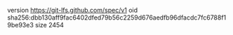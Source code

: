 version https://git-lfs.github.com/spec/v1
oid sha256:dbb130aff9fac6402dfed79b56c2259d676aedfb96dfacdc7fc6788f19be93e3
size 2454
